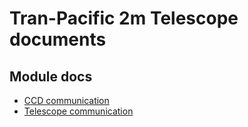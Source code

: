 # Tran-Pacific 2m Telescope documents


## Module docs

* [CCD communication](README_ccd.md)
* [Telescope communication](README_telescope.md)



